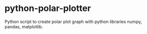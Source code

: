 # python-polar-plotter

Python script to create polar plot graph with python libraries numpy, pandas, matplotlib.